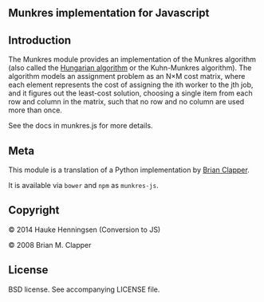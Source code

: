 Munkres implementation for Javascript
---------------------------------

## Introduction

The Munkres module provides an implementation of the Munkres algorithm
(also called the [Hungarian algorithm][] or the Kuhn-Munkres algorithm).
The algorithm models an assignment problem as an N×M cost matrix, where
each element represents the cost of assigning the ith worker to the jth
job, and it figures out the least-cost solution, choosing a single item
from each row and column in the matrix, such that no row and no column are
used more than once.

[Hungarian algorithm]: https://en.wikipedia.org/wiki/Hungarian_algorithm

See the docs in munkres.js for more details.

## Meta

This module is a translation of a Python implementation by
[Brian Clapper](https://github.com/bmc/munkres).

It is available via `bower` and `npm` as `munkres-js`.

## Copyright

&copy; 2014 Hauke Henningsen (Conversion to JS)

&copy; 2008 Brian M. Clapper

## License

BSD license. See accompanying LICENSE file.
